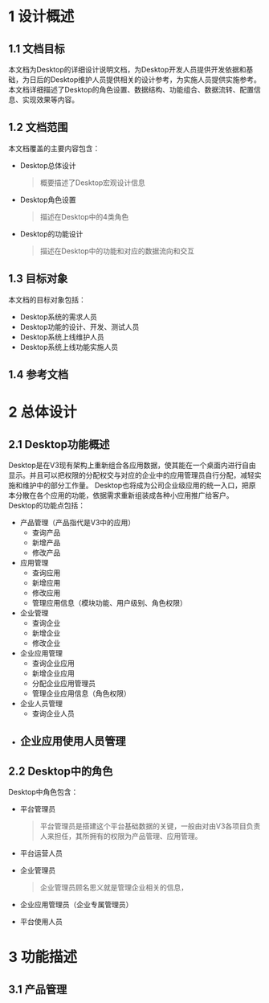 # 1 设计概述
## 1.1 文档目标
本文档为Desktop的详细设计说明文档，为Desktop开发人员提供开发依据和基础，为日后的Desktop维护人员提供相关的设计参考，为实施人员提供实施参考。
本文档详细描述了Desktop的角色设置、数据结构、功能组合、数据流转、配置信息、实现效果等内容。

## 1.2 文档范围
本文档覆盖的主要内容包含：
* Desktop总体设计
    > 概要描述了Desktop宏观设计信息
* Desktop角色设置
    > 描述在Desktop中的4类角色
* Desktop的功能设计
    > 描述在Desktop中的功能和对应的数据流向和交互

## 1.3 目标对象
本文档的目标对象包括：
* Desktop系统的需求人员
* Desktop功能的设计、开发、测试人员
* Desktop系统上线维护人员
* Desktop系统上线功能实施人员

## 1.4 参考文档

# 2 总体设计
## 2.1 Desktop功能概述
Desktop是在V3现有架构上重新组合各应用数据，使其能在一个桌面内进行自由显示。并且可以把权限的分配权交与对应的企业中的应用管理员自行分配，减轻实施和维护中的部分工作量。
Desktop也将成为公司企业级应用的统一入口，把原本分散在各个应用的功能，依据需求重新组装成各种小应用推广给客户。
Desktop的功能点包括：
* 产品管理（产品指代是V3中的应用）
    - 查询产品
    - 新增产品
    - 修改产品
* 应用管理
    - 查询应用
    - 新增应用
    - 修改应用
    - 管理应用信息（模块功能、用户级别、角色权限）
* 企业管理
    - 查询企业
    - 新增企业
    - 修改企业
* 企业应用管理
    - 查询企业应用
    - 新增企业应用
    - 分配企业应用管理员
    - 管理企业应用信息（角色权限）
* 企业人员管理
    - 查询企业人员
* 企业应用使用人员管理
    -

## 2.2 Desktop中的角色
Desktop中角色包含：
* 平台管理员
    > 平台管理员是搭建这个平台基础数据的关键，一般由对由V3各项目负责人来担任，其所拥有的权限为产品管理、应用管理。
* 平台运营人员
    >
* 企业管理员
    > 企业管理员顾名思义就是管理企业相关的信息，
* 企业应用管理员（企业专属管理员）
    >
* 平台使用人员
    >

# 3 功能描述
## 3.1 产品管理

